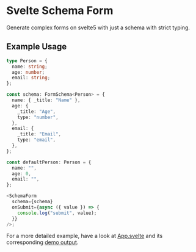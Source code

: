 # Svelte Schema Form

Generate complex forms on svelte5 with just a schema with strict typing.

## Example Usage

```ts
type Person = {
  name: string;
  age: number;
  email: string;
};

const schema: FormSchema<Person> = {
  name: { _title: "Name" },
  age: {
    _title: "Age",
    type: "number",
  },
  email: {
    _title: "Email",
    type: "email",
  },
};

const defaultPerson: Person = {
  name: "",
  age: 0,
  email: "",
};

<SchemaForm
  schema={schema}
  onSubmit={async ({ value }) => {
    console.log("submit", value);
  }}
/>;
```

For a more detailed example, have a look at [App.svelte](/src/App.svelte) and its corresponding [demo output](https://warm-bunny-5f2bd8.netlify.app/).
